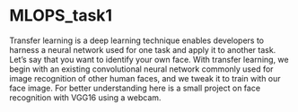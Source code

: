 # MLOPS_task1
Transfer learning is a deep learning technique enables developers to harness a neural network used for one task and apply it to another task.
Let’s say that you want to identify your own face. With transfer learning, we begin with an existing convolutional neural network commonly used for image recognition of other human faces, and we tweak it to train with our face image. For better understanding here is a small project on face recognition with VGG16 using a webcam.
